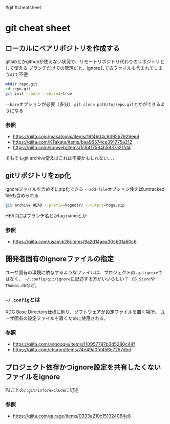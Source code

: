 #git #cheatsheet 
# git cheat sheet

## ローカルにベアリポジトリを作成する

gitlabとかgithubが使えない状況で、リモートリポジトリ代わりのリポジトリとして使える
ブランチだけでの管理だと、ignoreしてるファイルも含まれてしまうので不便

```sh
mkdir repo.git
cd repo.git
git init --bare --shared=true
```

`--bare`オプションが必要（多分）
`git clone path/to/repo.git`とかができるようになる

### 参照

- <https://qiita.com/masatomix/items/19f4604c939567929ee8>
- <https://qiita.com/KTakata/items/baa96574ce391775a212>
- <https://qiita.com/konweb/items/1c8417584b5937a21fd4>

そもそもgit archive使えばこれは不要かもしれない、、、

## gitリポジトリをzip化

ignoreファイルを含めずにzip化できる
`--add-file`オプション使えばuntracked fileも含められる

```sh
git archive HEAD --prefix=hogedir/ --output=hoge.zip
```

HEADにはブランチ名とかtag nameとか

### 参照

- <https://qiita.com/usamik26/items/9a2d14aea30cb01a60c6>

## 開発者固有のignoreファイルの指定


ユーザ固有の環境に依存するようなファイルは、プロジェクトの`.gitignore`ではなく、
`~/.config/git/ignore`に記述する方がいいらしい？
`.DS_Store`や`Thumbs.db`など。

### `~/.config`とは

XDG Base Directory仕様に則り、ソフトウェアが設定ファイルを置く場所。
ユーザ固有の設定ファイルを置くために使用される。

### 参照

- <https://qiita.com/anqooqie/items/110957797b3d5280c44f>
- <https://qiita.com/charon/items/74e49a0fd456e7257dbd>

## プロジェクト依存かつignore設定を共有したくないファイルをignore

PJごとの`/.git/info/exclude`に記述

### 参照

- <https://qiita.com/qurage/items/0333a210c151324064e8>

